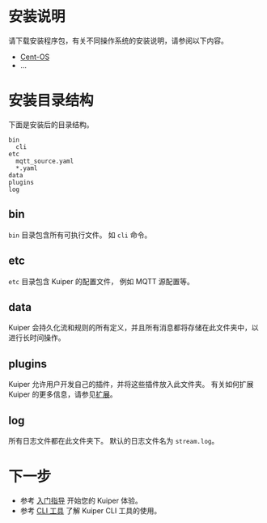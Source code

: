 # 安装说明

请下载安装程序包，有关不同操作系统的安装说明，请参阅以下内容。

- [Cent-OS](cent-os.md)
- ...

# 安装目录结构 

下面是安装后的目录结构。

```shell
bin
  cli
etc
  mqtt_source.yaml
  *.yaml
data
plugins
log
```

## bin

`bin` 目录包含所有可执行文件。 如 `cli` 命令。

## etc

`etc` 目录包含 Kuiper 的配置文件， 例如 MQTT 源配置等。

## data

Kuiper 会持久化流和规则的所有定义，并且所有消息都将存储在此文件夹中，以进行长时间操作。

## plugins

Kuiper 允许用户开发自己的插件，并将这些插件放入此文件夹。 有关如何扩展 Kuiper 的更多信息，请参见[扩展](../../extension/overview.md)。

## log

所有日志文件都在此文件夹下。 默认的日志文件名为 `stream.log`。

# 下一步

- 参考 [入门指导](../../getting_started.md) 开始您的 Kuiper 体验。
- 参考 [CLI 工具](../../cli/overview.md) 了解 Kuiper CLI 工具的使用。

